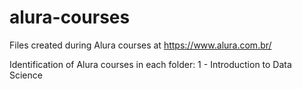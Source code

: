 # alura-courses
Files created during Alura courses at https://www.alura.com.br/

Identification of Alura courses in each folder:
1 - Introduction to Data Science
